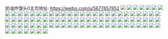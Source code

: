 奶油炸馒头0主页地址: https://weibo.com/u/5677657952 
![](https://wx4.sinaimg.cn/mw2000/006ceScgly1h9i6sm2v63j30n00v2aeu.jpg) 
![](https://wx4.sinaimg.cn/mw2000/006ceScgly1h9i6smc4x7j30u015e7ch.jpg) 
![](https://wx4.sinaimg.cn/mw2000/006ceScgly1h9i6smqdswj30u015fwnr.jpg) 
![](https://wx4.sinaimg.cn/mw2000/006ceScgly1h9i6snrw83j30u0140jyz.jpg) 
![](https://wx4.sinaimg.cn/mw2000/006ceScgly1h9i6sn1jfuj30u01407ar.jpg) 
![](https://wx4.sinaimg.cn/mw2000/006ceScgly1h9i6sni2vfj30u0140jx3.jpg) 
![](https://wx4.sinaimg.cn/mw2000/006ceScgly1h9i6sn9vlbj30u0140tfe.jpg) 
![](https://wx4.sinaimg.cn/mw2000/006ceScgly1h9i6snzvqvj30u0140453.jpg) 
![](https://wx4.sinaimg.cn/mw2000/006ceScgly1h8etb2bk7nj30u0140wn8.jpg) 
![](https://wx4.sinaimg.cn/mw2000/006ceScgly1h8beo296whj30u010xk5x.jpg) 
![](https://wx4.sinaimg.cn/mw2000/006ceScgly1h8beo2xuaaj30u0140jww.jpg) 
![](https://wx4.sinaimg.cn/mw2000/006ceScgly1h8beo3s834j30u01407bi.jpg) 
![](https://wx4.sinaimg.cn/mw2000/006ceScgly1h8beo4hvvbj30u0115dlw.jpg) 
![](https://wx4.sinaimg.cn/mw2000/006ceScgly1h7ub3uvoayj31400u0ae4.jpg) 
![](https://wx4.sinaimg.cn/mw2000/006ceScgly1h7ub2tatvsj30u0140aju.jpg) 
![](https://wx4.sinaimg.cn/mw2000/006ceScgly1h7uba02i20j30u00u0q8z.jpg) 
![](https://wx4.sinaimg.cn/mw2000/006ceScgly1h7ub4esggnj30u00oowk1.jpg) 
![](https://wx4.sinaimg.cn/mw2000/006ceScgly1h7uba8qiwpj30sr1f4k0p.jpg) 
![](https://wx4.sinaimg.cn/mw2000/006ceScgly1h7ub2kn43hj31400smdk9.jpg) 
![](https://wx4.sinaimg.cn/mw2000/006ceScgly1h7ubaxea82j30u00u0wic.jpg) 
![](https://wx4.sinaimg.cn/mw2000/006ceScgly1h7ubfxoqccj30u0140afz.jpg) 
![](https://wx4.sinaimg.cn/mw2000/006ceScgly1h6xzc2qvfhj30u010k7b1.jpg) 
![](https://wx4.sinaimg.cn/mw2000/006ceScgly1h6xzc3xrk1j30u011on47.jpg) 
![](https://wx4.sinaimg.cn/mw2000/006ceScgly1h6xzc4n6l5j30u00wl0um.jpg) 
![](https://wx4.sinaimg.cn/mw2000/006ceScgly1h6xzc8i5kxj30s5112jrq.jpg) 
![](https://wx4.sinaimg.cn/mw2000/006ceScgly1h6xzcn8zfmj30tn15omzz.jpg) 
![](https://wx4.sinaimg.cn/mw2000/006ceScgly1h6xzdlx5mwj30mp0gsjrm.jpg) 
![](https://wx4.sinaimg.cn/mw2000/006ceScgly1h6xzcodvpuj30u0140ju5.jpg) 
![](https://wx4.sinaimg.cn/mw2000/006ceScgly1h6dfe0oqfzj30n01ds7dp.jpg) 
![](https://wx4.sinaimg.cn/mw2000/006ceScgly1h69uypi40yj30u013g41c.jpg) 
![](https://wx4.sinaimg.cn/mw2000/006ceScgly1h64xn44hhrj30u0140gt5.jpg) 
![](https://wx4.sinaimg.cn/mw2000/006ceScgly1h646os1vmjj30u015ewk7.jpg) 
![](https://wx4.sinaimg.cn/mw2000/006ceScgly1h646osd1gwj30n00ue78y.jpg) 
![](https://wx4.sinaimg.cn/mw2000/006ceScgly1h646ooli68j30u014047a.jpg) 
![](https://wx4.sinaimg.cn/mw2000/006ceScgly1h646ox6cacj30u0140dj9.jpg) 
![](https://wx4.sinaimg.cn/mw2000/006ceScgly1h646p00nd0j30u0140mzu.jpg) 
![](https://wx4.sinaimg.cn/mw2000/006ceScgly1h646p0qzwnj30u00u046d.jpg) 
![](https://wx4.sinaimg.cn/mw2000/006ceScgly1h5y9cave23j313y1eu0xo.jpg) 
![](https://wx4.sinaimg.cn/mw2000/006ceScgly1h5y9cbbz85j30n00stdha.jpg) 
![](https://wx4.sinaimg.cn/mw2000/006ceScgly1h5y9cfnhcij32c02o8kjm.jpg) 
![](https://wx4.sinaimg.cn/mw2000/006ceScgly1h5y9cgg3xoj30tj0npk01.jpg) 
![](https://wx4.sinaimg.cn/mw2000/006ceScgly1h5y9cgu0gvj30n00ss75a.jpg) 
![](https://wx4.sinaimg.cn/mw2000/006ceScgly1h5y9k47jf4j30u00u0n1l.jpg) 
![](https://wx4.sinaimg.cn/mw2000/006ceScgly1h5y9ci6sjpj30mz11kdr0.jpg) 
![](https://wx4.sinaimg.cn/mw2000/006ceScgly1h5lhmotxd1j30n01ds7wh.jpg) 
![](https://wx4.sinaimg.cn/mw2000/006ceScgly1h59vom9vjsj30u00u0105.jpg) 
![](https://wx4.sinaimg.cn/mw2000/006ceScgly1h59vomk3ouj30u00u0gy5.jpg) 
![](https://wx4.sinaimg.cn/mw2000/006ceScgly1h59vooaasjj30u00u0ai7.jpg) 
![](https://wx4.sinaimg.cn/mw2000/006ceScgly1h59vomvi03j30u0140nd8.jpg) 
![](https://wx4.sinaimg.cn/mw2000/006ceScgly1h59von8j3dj30u014016g.jpg) 
![](https://wx4.sinaimg.cn/mw2000/006ceScgly1h59vonixgkj30tz140tim.jpg) 
![](https://wx4.sinaimg.cn/mw2000/006ceScgly1h59voo0oewj31400u0tkh.jpg) 
![](https://wx4.sinaimg.cn/mw2000/006ceScgly1h4waltlaa3j30u00u0tbv.jpg) 
![](https://wx4.sinaimg.cn/mw2000/006ceScgly1h4qgouz50nj31400u0495.jpg) 
![](https://wx4.sinaimg.cn/mw2000/006ceScgly1h4qgp0f05bj31400u0wnq.jpg) 
![](https://wx4.sinaimg.cn/mw2000/006ceScgly1h4ph74qrboj32c03401kz.jpg) 
![](https://wx4.sinaimg.cn/mw2000/006ceScgly1h4ph76h4kdj32c0340x6q.jpg) 
![](https://wx4.sinaimg.cn/mw2000/006ceScgly1h4ph78oflpj31wv2nt1ky.jpg) 
![](https://wx4.sinaimg.cn/mw2000/006ceScgly1h4ph7anh8mj31xl33dhdu.jpg) 
![](https://wx4.sinaimg.cn/mw2000/006ceScgly1h4b8vbv93rj30n01ds76w.jpg) 
![](https://wx4.sinaimg.cn/mw2000/006ceScgly1h4b8vcsllxj33402c0x6q.jpg) 
![](https://wx4.sinaimg.cn/mw2000/006ceScgly1h4b8vdjr6jj31hc0u0tp3.jpg) 
![](https://wx4.sinaimg.cn/mw2000/006ceScgly1h4b8vee3ejj33402c0hdu.jpg) 
![](https://wx4.sinaimg.cn/mw2000/006ceScgly1h3yi8kp9o7j32c0340b2a.jpg) 
![](https://wx4.sinaimg.cn/mw2000/006ceScgly1h3yibj6l28j313u0tuqhk.jpg) 
![](https://wx4.sinaimg.cn/mw2000/006ceScgly1h3yi8olr9wj31400u019u.jpg) 
![](https://wx4.sinaimg.cn/mw2000/006ceScgly1h3yi8ow09rj31400smwvk.jpg) 
![](https://wx4.sinaimg.cn/mw2000/006ceScgly1h3yi8p99hyj31400u0dwk.jpg) 
![](https://wx4.sinaimg.cn/mw2000/006ceScgly1h2wnwlj4alj31o021bqv5.jpg) 
![](https://wx4.sinaimg.cn/mw2000/006ceScgly1h2v137d93qj30u012510q.jpg) 
![](https://wx4.sinaimg.cn/mw2000/006ceScgly1h2v13a2dcej30u0140wow.jpg) 
![](https://wx4.sinaimg.cn/mw2000/006ceScgly1h2ocrjdrioj30n01ds78d.jpg) 
![](https://wx4.sinaimg.cn/mw2000/006ceScgly1h2ocrk17qsj30n00hetaa.jpg) 
![](https://wx4.sinaimg.cn/mw2000/006ceScgly1h2cqumjsk9j30ui0jg45m.jpg) 
![](https://wx4.sinaimg.cn/mw2000/006ceScgly1h2cqum78wqj30u01c0dnt.jpg) 
![](https://wx4.sinaimg.cn/mw2000/006ceScgly1h2844ixqwgj31400u0wlu.jpg) 
![](https://wx4.sinaimg.cn/mw2000/006ceScgly1h2844krh3oj30u0140tk1.jpg) 
![](https://wx4.sinaimg.cn/mw2000/006ceScgly1h2844m1ygrj30sp1aw7d1.jpg) 
![](https://wx4.sinaimg.cn/mw2000/006ceScgly1h2844novwgj31400u0dq6.jpg) 
![](https://wx4.sinaimg.cn/mw2000/006ceScgly1h200ro6jj0j30u00uegsq.jpg) 
![](https://wx4.sinaimg.cn/mw2000/006ceScgly1h200u9ejvdj313u0tuwlj.jpg) 
![](https://wx4.sinaimg.cn/mw2000/006ceScgly1h200vz4162j30n01ds0xp.jpg) 
![](https://wx4.sinaimg.cn/mw2000/006ceScgly1h1sy1hzhl8j3280280npe.jpg) 
![](https://wx4.sinaimg.cn/mw2000/006ceScgly1h1pcjwtg31j30u012baha.jpg) 
![](https://wx4.sinaimg.cn/mw2000/006ceScgly1h1jl8ydrbsj30u0140k10.jpg) 
![](https://wx4.sinaimg.cn/mw2000/006ceScgly1h1ikvuumusj31o02804qp.jpg) 
![](https://wx4.sinaimg.cn/mw2000/006ceScgly1h1ikvxkwraj31o02yokjl.jpg) 
![](https://wx4.sinaimg.cn/mw2000/006ceScgly1h1ikwlmq1rj30n01dsgqn.jpg) 
![](https://wx4.sinaimg.cn/mw2000/006ceScgly1h1acekki2dj31o0280npd.jpg) 
